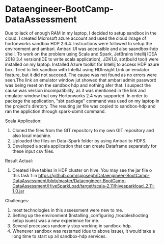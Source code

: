 # Dataengineer-BootCamp-DataAssessment


Due to lack of enough RAM in my laptop, I decided to setup sandbox in the cloud. I created Microsoft azure account and used the cloud image of hortonworks sandbox HDP 2.6.4.
Instructions were followed to setup the environment and ambari.  Ambari UI was accessible and also saandbox-hdp shell. To work on the problem using Scala and Spark, 
JetBrains Intellij IDEA 2018 3.4 version(IDE to write scala application), JDK1.8, sbt(build tool) were installed on my laptop.
Installed Azure toolkit for Intellij to access HDP azure box. Tried to link sandbox with IntelliJ using HDInsight Link an emulator feature, but it did not succeed. The cause 
was not found as no errors were seen.The link an emulator window jut showed that ambari admin password was being reset on the sandbox hdp and nothing afer that.
I suspect the cause was version incompatibility, as it was mentioned in the link and emulator window that ony Hortonworks 2.4 was supported. In order to package 
the application, "sbt package" command was used on my laptop in the project's diretory. The resuting jar file was copied to sandbox-hdp and ran the appliction through spark-ubmit
command.

Scala Application:

1. Cloned the files from the GIT repository to my own GIT repository and also local machine.
2. Uploaded the files on Data-Spark folder by using Ambari to HDFS.
3. Developed a scala application that can create  Dataframe separately for these input csv files.

Result Actual:
1. Created Hive tables in HDP cluster on  hive.
You may see the jar file o this task 1 in https://github.com/spjoseph/Dataengineer-BootCamp-DataAssessment/blob/master/Dataengineer-BootCamp-DataAssessment/HiveSparkLoad/target/scala-2.11/hivesparkload_2.11-1.0.jar


Challenges:

1. most technologies in this assessment were new to me.
2. Setting up the environment (Installing ,configuring ,troubleshooting setup isues) was a new experience for me.
3. Several processes randomly stop working in sandbox-hdp. 
4. Whenever sandbox was restarted (due to above issue), it would take a long time to start up all sandbox-hdp services.

